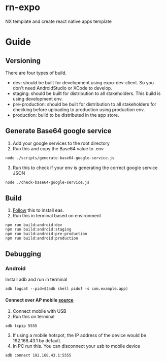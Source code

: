 # rn-expo

NX template and create react native apps template

# Guide

## Versioning

There are four types of build.

- dev: should be built for development using expo-dev-client. So you don't need AndroidStudio or XCode to develop.
- staging: should be built for distribution to all stakeholders. This build is using development env.
- pre-production: should be built for distribution to all stakeholders for checking before uploading to production using production env.
- production: build to be distributed in the app store.

## Generate Base64 google service

1. Add your google services to the root directory
2. Run this and copy the Base64 value to .env

```bash
node ./scripts/generate-base64-google-service.js
```

3. Run this to check if your env is generating the correct google service JSON

```bash
node ./check-base64-google-service.js
```

## Build

1. [Follow](https://docs.expo.dev/build/setup/) this to install eas.
2. Run this in terminal based on environment

```
npm run build:android:dev
npm run build:android:staging
npm run build:android:pre-production
npm run build:android:production
```

## Debugging

### Android

Install adb and run in terminal

```
adb logcat --pid=$(adb shell pidof -s com.example.app)
```

#### Connect over AP mobile [source](https://android.stackexchange.com/a/200342)

1. Connect mobile with USB
2. Run this on terminal

```
adb tcpip 5555
```

3. If using a mobile hotspot, the IP address of the device would be 192.168.43.1 by default.
4. In PC run this. You can disconnect your usb to mobile device

```
adb connect 192.168.43.1:5555
```
